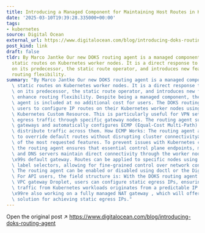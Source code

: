 ```yaml
---
title: Introducing a Managed Component for Maintaining Host Routes in Kubernetes
date: '2025-03-10T19:39:28.335000+00:00'
tags:
- kubernetes
source: Digital Ocean
external_url: https://www.digitalocean.com/blog/introducing-doks-routing-agent
post_kind: link
draft: false
tldr: By Marco Jantke Our new DOKS routing agent is a managed component for configuring
  static routes on Kubernetes worker nodes. It is a direct response to user feedback
  on its predecessor, the static route operator, and introduces new features to enhance
  routing flexibility.
summary: "By Marco Jantke Our new DOKS routing agent is a managed component for configuring\
  \ static routes on Kubernetes worker nodes. It is a direct response to user feedback\
  \ on its predecessor, the static route operator, and introduces new features to\
  \ enhance routing flexibility. Despite being a managed component, the DOKS routing\
  \ agent is included at no additional cost for users. The DOKS routing agent enables\
  \ users to configure IP routes on their Kubernetes worker nodes using a dedicated\
  \ Kubernetes Custom Resource. This is particularly useful for VPN setups or tunneling\
  \ egress traffic through specific gateway nodes. The routing agent supports multiple\
  \ gateways and automatically configures ECMP (Equal-Cost Multi-Path) routing to\
  \ distribute traffic across them. How ECMP Works: The routing agent allows users\
  \ to override default routes without disrupting cluster connectivityâ\x80\x94one\
  \ of the most requested features. To prevent issues with Kubernetes components,\
  \ the routing agent ensures that essential control plane endpoints, metadata services,\
  \ and DNS servers maintain direct connectivity through the worker node Dropletâ\x80\
  \x99s default gateway. Routes can be applied to specific nodes using Kubernetes\
  \ label selectors, allowing for fine-grained control over network configurations.\
  \ The routing agent can be enabled or disabled using doctl or the DigitalOcean API.\
  \ For API users, the field structure is: With the DOKS routing agent and a self-managed\
  \ VPC gateway Droplet, users can configure static egress IPs, ensuring outbound\
  \ traffic from Kubernetes workloads originates from a predictable IP address. Weâ\x80\
  \x99re also working on a fully managed NAT gateway , which will offer a simpler\
  \ solution for achieving static egress IPs."
---
```

Open the original post ↗ https://www.digitalocean.com/blog/introducing-doks-routing-agent
